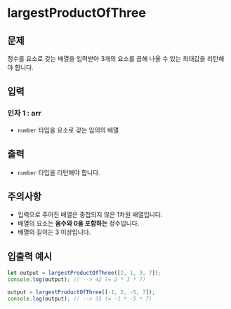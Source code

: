 # **largestProductOfThree**

## **문제**

정수를 요소로 갖는 배열을 입력받아 3개의 요소를 곱해 나올 수 있는 최대값을 리턴해야 합니다.

## **입력**

### **인자 1 : arr**

- `number` 타입을 요소로 갖는 임의의 배열

## **출력**

- `number` 타입을 리턴해야 합니다.

## **주의사항**

- 입력으로 주어진 배열은 중첩되지 않은 1차원 배열입니다.
- 배열의 요소는 **음수와 0을 포함하는** 정수입니다.
- 배열의 길이는 3 이상입니다.

## **입출력 예시**

```jsx
let output = largestProductOfThree([2, 1, 3, 7]);
console.log(output); // --> 42 (= 2 * 3 * 7)

output = largestProductOfThree([-1, 2, -5, 7]);
console.log(output); // --> 35 (= -1 * -5 * 7)
```